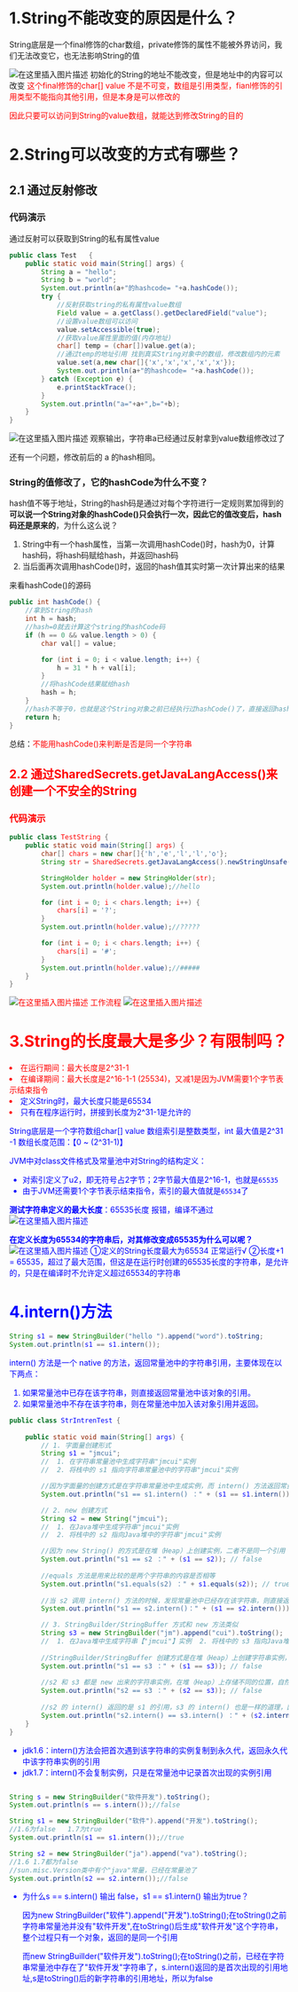 # 1.String不能改变的原因是什么？

String底层是一个final修饰的char数组，private修饰的属性不能被外界访问，我们无法改变它，也无法影响String的值

![在这里插入图片描述](https://img-blog.csdnimg.cn/44f4bf60186f44cb9832cd381544cf59.png)
初始化的String的地址不能改变，但是地址中的内容可以改变
<font color='red'>这个final修饰的char[] value 不是不可变，数组是引用类型，fianl修饰的引用类型不能指向其他引用，但是本身是可以修改的

因此只要可以访问到String的value数组，就能达到修改String的目的</font>
# 2.String可以改变的方式有哪些？
## 2.1 通过反射修改
### 代码演示

通过反射可以获取到String的私有属性value

```java
public class Test   {
    public static void main(String[] args) {
        String a = "hello";
        String b = "world";
        System.out.println(a+"的hashcode= "+a.hashCode());
        try {
            //反射获取string的私有属性value数组
            Field value = a.getClass().getDeclaredField("value");
            //设置value数组可以访问
            value.setAccessible(true);
            //获取value属性里面的值(内存地址)
            char[] temp = (char[])value.get(a);
            //通过temp的地址引用 找到真实String对象中的数组，修改数组内的元素
            value.set(a,new char[]{'x','x','x','x','x'});
            System.out.println(a+"的hashcode= "+a.hashCode());
        } catch (Exception e) {
            e.printStackTrace();
        }
        System.out.println("a="+a+",b="+b);
    }
}
```
![在这里插入图片描述](https://img-blog.csdnimg.cn/8024723e99074b638cdb440270cc1ea1.png)
观察输出，字符串a已经通过反射拿到value数组修改过了

还有一个问题，修改前后的 a 的hash相同。

### String的值修改了，它的hashCode为什么不变？
hash值不等于地址，String的hash码是通过对每个字符进行一定规则累加得到的
**可以说一个String对象的hashCode()只会执行一次，因此它的值改变后，hash码还是原来的**，为什么这么说？
1. String中有一个hash属性，当第一次调用hashCode()时，hash为0，计算hash码，将hash码赋给hash，并返回hash码
2. 当后面再次调用hashCode()时，返回的hash值其实时第一次计算出来的结果

来看hashCode()的源码
```java
public int hashCode() {
	//拿到String的hash
    int h = hash;
    //hash=0就去计算这个string的hashCode码
    if (h == 0 && value.length > 0) {
        char val[] = value;

        for (int i = 0; i < value.length; i++) {
            h = 31 * h + val[i];
        }
        //将hashCode结果赋给hash
        hash = h;
    }
    //hash不等于0，也就是这个String对象之前已经执行过hashCode()了，直接返回hash属性
    return h;
}
```
总结：<font color='red'>不能用hashCode()来判断是否是同一个字符串<font>
## 2.2 通过SharedSecrets.getJavaLangAccess()来创建一个不安全的String
### 代码演示
```java
public class TestString {
    public static void main(String[] args) {
        char[] chars = new char[]{'h','e','l','l','o'};
        String str = SharedSecrets.getJavaLangAccess().newStringUnsafe(chars);

        StringHolder holder = new StringHolder(str);
        System.out.println(holder.value);//hello

        for (int i = 0; i < chars.length; i++) {
            chars[i] = '?';
        }
        System.out.println(holder.value);//?????

        for (int i = 0; i < chars.length; i++) {
            chars[i] = '#';
        }
        System.out.println(holder.value);//#####
    }
}
```
![在这里插入图片描述](https://img-blog.csdnimg.cn/338b3e704402439cadc91c533c293c9b.png)
工作流程
![在这里插入图片描述](https://img-blog.csdnimg.cn/1aaf182302424850acb9057c6ea5d7b7.png)

# 3.String的长度最大是多少？有限制吗？
<font color='red'>
<list>
<li>在运行期间：最大长度是2^31-1
<li>在编译期间：最大长度是2^16-1-1 (25534)，又减1是因为JVM需要1个字节表示结束指令

<li><font color='blue'>定义String时，最大长度只能是65534

<li><font color='blue'>只有在程序运行时，拼接到长度为2^31-1是允许的<font>
<font>



String底层是一个字符数组char[] value
数组索引是整数类型，int 最大值是2^31 -1
数组长度范围：【0 ~  (2^31-1)】

JVM中对class文件格式及常量池中对String的结构定义：
- 对索引定义了u2，即无符号占2字节；2字节最大值是2^16-1，也就是`65535`	
- 由于JVM还需要1个字节表示结束指令，索引的最大值就是`65534`了

**测试字符串定义的最大长度**：65535长度  报错，编译不通过
![在这里插入图片描述](https://img-blog.csdnimg.cn/9dc991e232b248808d8c7286176c879d.png)


**在定义长度为65534的字符串后，对其修改变成65535为什么可以呢？**
![在这里插入图片描述](https://img-blog.csdnimg.cn/3f394ec4ec754895a61fbbedfd3f00d4.png)
①定义的String长度最大为65534 正常运行√
②长度+1 = 65535，超过了最大范围，但这是在运行时创建的65535长度的字符串，是允许的，只是在编译时不允许定义超过65534的字符串



# 4.intern()方法

```java
String s1 = new StringBuilder("hello ").append("word").toString;
System.out.println(s1 == s1.intern());
```

intern() 方法是一个 native 的方法，返回常量池中的字符串引用，主要体现在以下两点：

1. 如果常量池中已存在该字符串，则直接返回常量池中该对象的引用。
2. 如果常量池中不存在该字符串，则在常量池中加入该对象引用并返回。

```java
public class StrIntrenTest {
    
    public static void main(String[] args) {
        // 1. 字面量创建形式
        String s1 = "jmcui";
        //  1. 在字符串常量池中生成字符串"jmcui"实例
        //  2. 将栈中的 s1 指向字符串常量池中的字符串"jmcui"实例

        //因为字面量的创建方式是在字符串常量池中生成实例，而 intern() 方法返回常量池中的字符串引用，两个引用自然是同一个
        System.out.println("s1 == s1.intern() ：" + (s1 == s1.intern())); // true

        // 2. new 创建方式
        String s2 = new String("jmcui");
        //  1. 在Java堆中生成字符串"jmcui"实例
        //  2. 将栈中的 s2 指向Java堆中的字符串"jmcui"实例

        //因为 new String() 的方式是在堆（Heap）上创建实例，二者不是同一个引用
        System.out.println("s1 == s2 ：" + (s1 == s2)); // false
        
        //equals 方法是用来比较的是两个字符串的内容是否相等
        System.out.println("s1.equals(s2) ：" + s1.equals(s2)); // true
        
        //当 s2 调用 intern() 方法的时候，发现常量池中已经存在该字符串，则直接返回了该引用（s1 的引用）
        System.out.println("s1 == s2.intern()：" + (s1 == s2.intern())); // true

        // 3. StringBuilder/StringBuffer 方式和 new 方法类似
        String s3 = new StringBuilder("jm").append("cui").toString();
        //  1. 在Java堆中生成字符串【"jmcui"】实例  2. 将栈中的 s3 指向Java堆中的字符串"jmcui"实例
        
        //StringBuilder/StringBuffer 创建方式是在堆（Heap）上创建字符串实例，二者不是同一个引用。
        System.out.println("s1 == s3 ：" + (s1 == s3)); // false
        
        //s2 和 s3 都是 new 出来的字符串实例，在堆（Heap）上存储不同的位置，自然不是同一个实例。
        System.out.println("s2 == s3 ：" + (s2 == s3)); // false
        
        //s2 的 intern() 返回的是 s1 的引用，s3 的 intern() 也是一样的道理，因此 s2 的 intern() 和 s3 的 intern() 返回的都是 s1 的引用，所以相等
        System.out.println("s2.intern() == s3.intern() ：" + (s2.intern() == s3.intern())); // true
    }
}
```



- jdk1.6：intern()方法会把首次遇到该字符串的实例复制到永久代，返回永久代中该字符串实例的引用
- jdk1.7：intern()不会复制实例，只是在常量池中记录首次出现的实例引用

```java

String s = new StringBuilder("软件开发").toString();
System.out.println(s == s.intern());//false

String s1 = new StringBuilder("软件").append("开发").toString();
//1.6为false   1.7为true
System.out.println(s1 == s1.intern());//true

String s2 = new StringBuilder("ja").append("va").toString();
//1.6 1.7都为false
//sun.misc.Version类中有个"java"常量，已经在常量池了
System.out.println(s2 == s2.intern());//false
```

- 为什么s == s.intern() 输出 false，s1 == s1.intern() 输出为true？

  因为new StringBuilder("软件").append("开发").toString();在toString()之前字符串常量池并没有"软件开发",在toString()后生成"软件开发"这个字符串，整个过程只有一个对象，返回的是同一个引用

  而new StringBuillder("软件开发").toString();在toString()之前，已经在字符串常量池中存在了"软件开发"字符串了，s.intern()返回的是首次出现的引用地址,s是toString()后的新字符串的引用地址，所以为false





